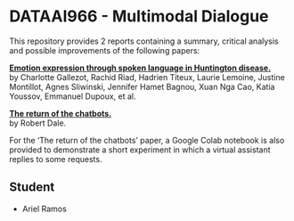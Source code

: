 # DATAAI966 - Multimodal Dialogue

This repository provides 2 reports containing a summary, critical analysis and possible improvements of the following papers:

**[Emotion expression through spoken language in Huntington disease.](https://aclanthology.org/2021.tacl-1.79.pdf](https://ecampus.paris-saclay.fr/pluginfile.php/1408082/course/section/240851/1-s2.0-S0010945222001976-main.pdf))**   
by Charlotte Gallezot, Rachid Riad, Hadrien Titeux, Laurie Lemoine, Justine Montillot, Agnes
Sliwinski, Jennifer Hamet Bagnou, Xuan Nga Cao, Katia Youssov, Emmanuel Dupoux, et al.


**[The return of the chatbots.](https://ecampus.paris-saclay.fr/pluginfile.php/1408082/course/section/240851/The_return_of_the_chatbots.pdf)**   
by Robert Dale.

For the ‘The return of the chatbots’ paper, a Google Colab notebook is also provided to demonstrate a short experiment in which a virtual assistant replies to some requests.

## Student

* Ariel Ramos

